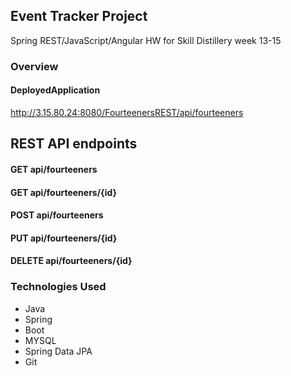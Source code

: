 ## Event Tracker Project 

Spring REST/JavaScript/Angular HW for Skill Distillery week 13-15

### Overview

#### DeployedApplication

http://3.15.80.24:8080/FourteenersREST/api/fourteeners

## REST API endpoints

#### GET api/fourteeners
#### GET api/fourteeners/{id}
#### POST api/fourteeners
#### PUT api/fourteeners/{id}
#### DELETE api/fourteeners/{id}

### Technologies Used

- Java
- Spring
- Boot
- MYSQL
- Spring Data JPA
- Git
